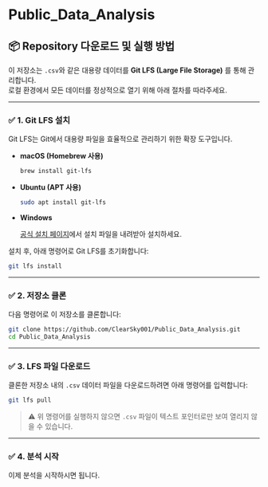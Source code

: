 # Public_Data_Analysis

## 📦 Repository 다운로드 및 실행 방법

이 저장소는 `.csv`와 같은 대용량 데이터를 **Git LFS (Large File Storage)** 를 통해 관리합니다.  
로컬 환경에서 모든 데이터를 정상적으로 열기 위해 아래 절차를 따라주세요.

---

### ✅ 1. Git LFS 설치

Git LFS는 Git에서 대용량 파일을 효율적으로 관리하기 위한 확장 도구입니다.

- **macOS (Homebrew 사용)**

  ```bash
  brew install git-lfs
  ```

- **Ubuntu (APT 사용)**

  ```bash
  sudo apt install git-lfs
  ```

- **Windows**

  [공식 설치 페이지](https://git-lfs.github.com/)에서 설치 파일을 내려받아 설치하세요.

설치 후, 아래 명령어로 Git LFS를 초기화합니다:

```bash
git lfs install
```

---

### ✅ 2. 저장소 클론

다음 명령어로 이 저장소를 클론합니다:

```bash
git clone https://github.com/ClearSky001/Public_Data_Analysis.git
cd Public_Data_Analysis
```

---

### ✅ 3. LFS 파일 다운로드

클론한 저장소 내의 `.csv` 데이터 파일을 다운로드하려면 아래 명령어를 입력합니다:

```bash
git lfs pull
```

> ⚠️ 위 명령어를 실행하지 않으면 `.csv` 파일이 텍스트 포인터로만 보여 열리지 않을 수 있습니다.

---

### ✅ 4. 분석 시작

이제 분석을 시작하시면 됩니다.
  

  
